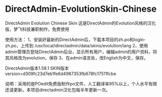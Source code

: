 # DirectAdmin-EvolutionSkin-Chinese
DirectAdmin Evolution Chinese Skin
这是DirectAdmin的Evolution风格的汉化版，梦飞科技兼职制作，免费使用

使用方法：
1、安装好最新的DirectAdmin后，下载本项目的zh.po和login-zh.po，上传到
/usr/local/directadmin/data/skins/evolution/lang
2、使用admin管理员登陆DirectAdmin后台，显示所有用户，编辑admin的用户资料，将其风格改为evolution，保存
3、在admin语言处，改English为中文，保存。

DirectAdmin版本1.58.1
SKIN版本
version=d309fc23d7eb1fe6d4987353fb678fc17511fcbe

说明：采用的是POedit免费版制作po文件，人工翻译率95%以上，个人水平有限还请更新。本项目directadmin汉化包每半年更新一次。
